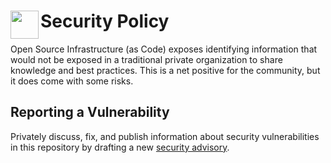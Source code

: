 # <img align="left" width="45" height="45" src="https://github.com/osinfra-io/terraform-google-cloud-sql/assets/1610100/ef899efa-b2ce-4c31-83cf-debefadd481d"> Security Policy

Open Source Infrastructure (as Code) exposes identifying information that would not be exposed in a traditional 
private organization to share knowledge and best practices. This is a net positive for
the community, but it does come with some risks. 

## Reporting a Vulnerability

Privately discuss, fix, and publish information about security vulnerabilities in this repository by drafting a new 
[security advisory](https://github.com/osinfra-io/stream-customer-acquisition/security/advisories/new).
